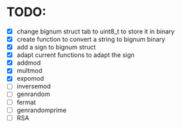 # TODO:

- [x] change bignum struct tab to uint8_t to store it in binary
- [x] create function to convert a string to bignum binary
- [x] add a sign to bignum struct
- [x] adapt current functions to adapt the sign
- [x] addmod
- [x] multmod
- [x] expomod
- [ ] inversemod
- [ ] genrandom
- [ ] fermat
- [ ] genrandomprime
- [ ] RSA
